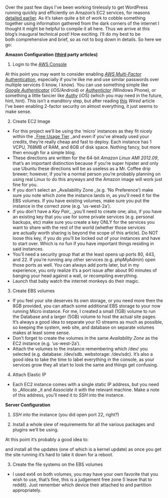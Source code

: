 Over the past few days I&#8217;ve been working tirelessly to get WordPress running quickly and efficiently on Amazon&#8217;s EC2 services, for reasons [detailed earlier][1]. As it&#8217;s taken quite a bit of work to cobble something together using information gathered from the dark corners of the internet I thought it might be helpful to compile it all here. Thus we arrive at this blog&#8217;s inaugural technical post! How exciting. I&#8217;ll do my best to be both comprehensive and brief, so as not to bog down in details. So here we go:

**Amazon Configuration (<a title="Wordpress on Amazon EC2 - Stephen White" href="http://stephen-white.blogspot.com/2012/05/how-to-set-up-wordpress-on-amazon-ec2_31.html" target="_blank">third</a> party articles)**



1. Login to the <a title="AWS Console" href="https://console.aws.amazon.com" target="_blank">AWS Console</a>

At this point you may want to consider enabling <i><a title="AWS MFA" href="http://aws.amazon.com/mfa/" target="_blank">AWS Multi-Factor</a></i><a title="AWS MFA" href="http://aws.amazon.com/mfa/" target="_blank"> Authentication</a>, especially if you&#8217;re like me and use similar passwords over multiple services (I know, I know). You can use something simple like <em><a title="Google Authenticator" href="http://support.google.com/accounts/bin/answer.py?hl&#61;en&#38;answer&#61;1066447" target="_blank">Google Authenticator</a> </em>(iOS/Android) or <em><a title="Athenticator" href="http://www.windowsphone.com/en-us/store/app/authenticator/021dd79f-0598-e011-986b-78e7d1fa76f8" target="_blank">Authentictor</a> (</em>Windows Phone), or something a little fancier like <em><a title="Authy" href="https://www.authy.com/" target="_blank">Authy</a> </em>(iOS) (which you may need in the future, hint, hint). This isn&#8217;t a manditory step, but after reading <a title="Wired" href="http://www.wired.com/gadgetlab/2012/08/apple-amazon-mat-honan-hacking/" target="_blank">this</a> <em>Wired</em> article I&#8217;ve been enabling 2-factor security on almost everything, it just seems to make sense.



2. Create EC2 Image

* For this project we&#8217;ll be using the &#8216;micro&#8217; instances as they fit nicely within the _<a title="Free is always better" href="http://aws.amazon.com/free/" target="_blank">Free Usage Tier</a> _and even if you&#8217;ve already used your credits, they&#8217;re really cheap and fast to deploy. Each instance has 1 VCPU, 768MB of RAM, and 8GB of disk space. Nothing fancy, but more then enough for a simple blog.
* These directions are written for the 64-bit _Amazon Linux AMI 2012.09_, that&#8217;s an important distinction because if you&#8217;re super hipster and only use Ubuntu these directions will be as useless as a Mr. Coffee drip brewer; however, if you&#8217;re a normal person you&#8217;re probably planning on using real Linux to do this anyways and the Amazon image will work just fine for you.
* If you don&#8217;t select an _Availability Zone _(e.g. &#8216;No Preference&#8217;) make sure you note which zone the instance lands in, as you&#8217;ll need it for the EBS volumes. If you have existing volumes, make sure you put the instance in the correct zone (e.g. &#8216;us-west-2a&#8217;).
* If you don&#8217;t have a _Key Pair__ _you&#8217;ll need to create one; also, if you have an existing key that you use for some private services (e.g. personal backups, etc) make sure you create a key ONLY for the services you want to share with the rest of the world (whether those services are actually worth sharing is beyond the scope of this article). Do NOT loose this key, if you do you&#8217;ll be locked out of your instances and have to start over. Which is no fun if you have important things residing in said instances.
* You&#8217;ll need a security group that at the least opens up ports 80, 443, and 22. If you&#8217;re running any other services (e.g. phpMyAdmin) open those ports as well. You can always add ports later, but in my experience, you only realize it&#8217;s a port issue after about 90 minutes of banging your head against a wall, or recompiling everything.
* Launch that baby watch the internet monkeys do their magic.



3. Create EBS volumes

* If you feel your site deserves its own storage, or you need more then the 8GB provided, you can attach some additional EBS storage to your now running Micro instance. For me, I created a small (1GB) volume to run the Database and a larger (5GB) volume to host the actual site pages. It&#8217;s always a good idea to separate your IO streams as much as possible, so keeping the system, web site, and database on separate volumes makes at least some sense.
* Don&#8217;t forget to create the volumes in the same _Availability Zone_ as the EC2 instance (e.g. &#8216;us-west-2a&#8217;).
* Attach the volumes to the instance remembering which /dev/ you selected (e.g. database: /dev/sdb. webstorage: /dev/sdc). It&#8217;s also a good idea to take the time to label everything in the console, as your services grow they all start to look the same and things get confusing.



4. Attach Elastic IP

* Each EC2 instance comes with a single static IP address, but you need to _Allocate _it and _Associate_ it with the relevant machine. Make a note of this address, you&#8217;ll need it to _SSH_ into the instance.



**Server Configuration**

1. _SSH_ into the instance (you did open port 22, right?)


2. Install a whole slew of requirements for all the various packages and plugins we&#8217;ll be using.


At this point it&#8217;s probably a good idea to:


and install all the updates (one of which is a kernel update) as once you get the site running it&#8217;s hard to take it down for a reboot.

3. Create the file systems on the EBS volumes

* <span style="line-height: 15px;">I used ext4 on both volumes, you may have your own favorite that you wish to use, that&#8217;s fine, this is a judgement free zone (I leave that to reddit). Just remember which device their attached to and partition appropriately. </span>


[1]: http://www.nickrobison.com/2013/01/03/home-sweet-home-3/ "Home, Sweet Home"